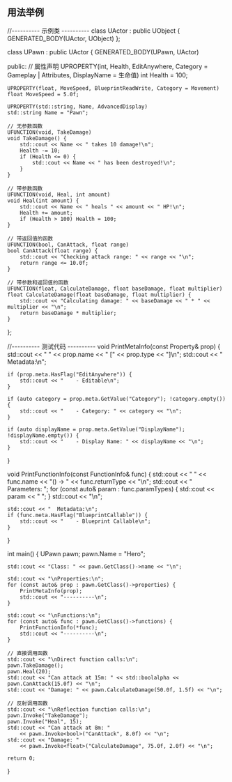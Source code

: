 
## 用法举例

//---------- 示例类 ----------
class UActor : public UObject {
	GENERATED_BODY(UActor, UObject)
};


class UPawn : public UActor {
	GENERATED_BODY(UPawn, UActor)

public:
	// 属性声明
	UPROPERTY(int, Health, EditAnywhere, Category = Gameplay | Attributes, DisplayName = 生命值)
	int Health = 100;

	UPROPERTY(float, MoveSpeed, BlueprintReadWrite, Category = Movement)
	float MoveSpeed = 5.0f;

	UPROPERTY(std::string, Name, AdvancedDisplay)
	std::string Name = "Pawn";

	// 无参数函数
	UFUNCTION(void, TakeDamage)
	void TakeDamage() {
		std::cout << Name << " takes 10 damage!\n";
		Health -= 10;
		if (Health <= 0) {
			std::cout << Name << " has been destroyed!\n";
		}
	}

	// 带参数函数
	UFUNCTION(void, Heal, int amount)
	void Heal(int amount) {
		std::cout << Name << " heals " << amount << " HP!\n";
		Health += amount;
		if (Health > 100) Health = 100;
	}

	// 带返回值的函数
	UFUNCTION(bool, CanAttack, float range)
	bool CanAttack(float range) {
		std::cout << "Checking attack range: " << range << "\n";
		return range <= 10.0f;
	}

	// 带参数和返回值的函数
	UFUNCTION(float, CalculateDamage, float baseDamage, float multiplier)
	float CalculateDamage(float baseDamage, float multiplier) {
		std::cout << "Calculating damage: " << baseDamage << " * " << multiplier << "\n";
		return baseDamage * multiplier;
	}
};

//---------- 测试代码 ----------
void PrintMetaInfo(const Property& prop) {
	std::cout << "  " << prop.name << " [" << prop.type << "]\n";
	std::cout << "  Metadata:\n";

	if (prop.meta.HasFlag("EditAnywhere")) {
		std::cout << "    - Editable\n";
	}

	if (auto category = prop.meta.GetValue("Category"); !category.empty()) {
		std::cout << "    - Category: " << category << "\n";
	}

	if (auto displayName = prop.meta.GetValue("DisplayName"); !displayName.empty()) {
		std::cout << "    - Display Name: " << displayName << "\n";
	}
}

void PrintFunctionInfo(const FunctionInfo& func) {
	std::cout << "  " << func.name << "() -> " << func.returnType << "\n";
	std::cout << "  Parameters: ";
	for (const auto& param : func.paramTypes) {
		std::cout << param << " ";
	}
	std::cout << "\n";

	std::cout << "  Metadata:\n";
	if (func.meta.HasFlag("BlueprintCallable")) {
		std::cout << "    - Blueprint Callable\n";
	}
}

int main() {
	UPawn pawn;
	pawn.Name = "Hero";

	std::cout << "Class: " << pawn.GetClass()->name << "\n";

	std::cout << "\nProperties:\n";
	for (const auto& prop : pawn.GetClass()->properties) {
		PrintMetaInfo(prop);
		std::cout << "----------\n";
	}

	std::cout << "\nFunctions:\n";
	for (const auto& func : pawn.GetClass()->functions) {
		PrintFunctionInfo(*func);
		std::cout << "----------\n";
	}

	// 直接调用函数
	std::cout << "\nDirect function calls:\n";
	pawn.TakeDamage();
	pawn.Heal(20);
	std::cout << "Can attack at 15m: " << std::boolalpha << pawn.CanAttack(15.0f) << "\n";
	std::cout << "Damage: " << pawn.CalculateDamage(50.0f, 1.5f) << "\n";

	// 反射调用函数
	std::cout << "\nReflection function calls:\n";
	pawn.Invoke("TakeDamage");
	pawn.Invoke("Heal", 15);
	std::cout << "Can attack at 8m: "
		<< pawn.Invoke<bool>("CanAttack", 8.0f) << "\n";
	std::cout << "Damage: "
		<< pawn.Invoke<float>("CalculateDamage", 75.0f, 2.0f) << "\n";

	return 0;
}

